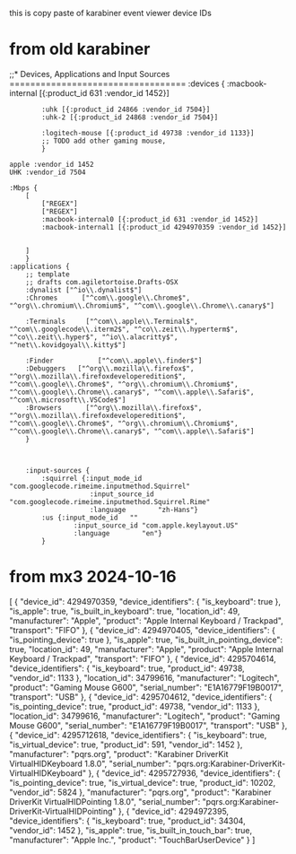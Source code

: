 this is copy paste of karabiner event viewer device IDs

# from old karabiner
;;* Devices, Applications and Input Sources  ==================================
	:devices {
			:macbook-internal [{:product_id 631 :vendor_id 1452}]
			
            :uhk [{:product_id 24866 :vendor_id 7504}]
			:uhk-2 [{:product_id 24868 :vendor_id 7504}]
		
            :logitech-mouse [{:product_id 49738 :vendor_id 1133}]
			;; TODO add other gaming mouse, 
			}
	
    apple :vendor_id 1452
    UHK :vendor_id 7504
    
    :Mbps {
        [
            ["REGEX"]
            ["REGEX"]
            :macbook-internal0 [{:product_id 631 :vendor_id 1452}]
            :macbook-internal1 [{:product_id 4294970359 :vendor_id 1452}]
            

        ]
        }
    :applications {
		;; template  
		;; drafts com.agiletortoise.Drafts-OSX
		:dynalist ["^io\\.dynalist$"]
		:Chromes      ["^com\\.google\\.Chrome$", "^org\\.chromium\\.Chromium$", "^com\\.google\\.Chrome\\.canary$"]
		
        :Terminals     ["^com\\.apple\\.Terminal$", "^com\\.googlecode\\.iterm2$", "^co\\.zeit\\.hyperterm$", "^co\\.zeit\\.hyper$", "^io\\.alacritty$", "^net\\.kovidgoyal\\.kitty$"]
		
        :Finder           ["^com\\.apple\\.finder$"]
		:Debuggers   ["^org\\.mozilla\\.firefox$", "^org\\.mozilla\\.firefoxdeveloperedition$", "^com\\.google\\.Chrome$", "^org\\.chromium\\.Chromium$", "^com\\.google\\.Chrome\\.canary$", "^com\\.apple\\.Safari$", "^com\\.microsoft\\.VSCode$"]
		:Browsers      ["^org\\.mozilla\\.firefox$", "^org\\.mozilla\\.firefoxdeveloperedition$", "^com\\.google\\.Chrome$", "^org\\.chromium\\.Chromium$", "^com\\.google\\.Chrome\\.canary$", "^com\\.apple\\.Safari$"]
		}



		:input-sources {
	 		:squirrel {:input_mode_id   "com.googlecode.rimeime.inputmethod.Squirrel"
						:input_source_id "com.googlecode.rimeime.inputmethod.Squirrel.Rime"
						:language        "zh-Hans"}
			:us {:input_mode_id   ""
					:input_source_id "com.apple.keylayout.US"
					:language        "en"}
			}

# from mx3 2024-10-16
[
    {
        "device_id": 4294970359,
        "device_identifiers": { "is_keyboard": true },
        "is_apple": true,
        "is_built_in_keyboard": true,
        "location_id": 49,
        "manufacturer": "Apple",
        "product": "Apple Internal Keyboard / Trackpad",
        "transport": "FIFO"
    },
    {
        "device_id": 4294970405,
        "device_identifiers": { "is_pointing_device": true },
        "is_apple": true,
        "is_built_in_pointing_device": true,
        "location_id": 49,
        "manufacturer": "Apple",
        "product": "Apple Internal Keyboard / Trackpad",
        "transport": "FIFO"
    },
    {
        "device_id": 4295704614,
        "device_identifiers": {
            "is_keyboard": true,
            "product_id": 49738,
            "vendor_id": 1133
        },
        "location_id": 34799616,
        "manufacturer": "Logitech",
        "product": "Gaming Mouse G600",
        "serial_number": "E1A16779F19B0017",
        "transport": "USB"
    },
    {
        "device_id": 4295704612,
        "device_identifiers": {
            "is_pointing_device": true,
            "product_id": 49738,
            "vendor_id": 1133
        },
        "location_id": 34799616,
        "manufacturer": "Logitech",
        "product": "Gaming Mouse G600",
        "serial_number": "E1A16779F19B0017",
        "transport": "USB"
    },
    {
        "device_id": 4295712618,
        "device_identifiers": {
            "is_keyboard": true,
            "is_virtual_device": true,
            "product_id": 591,
            "vendor_id": 1452
        },
        "manufacturer": "pqrs.org",
        "product": "Karabiner DriverKit VirtualHIDKeyboard 1.8.0",
        "serial_number": "pqrs.org:Karabiner-DriverKit-VirtualHIDKeyboard"
    },
    {
        "device_id": 4295727936,
        "device_identifiers": {
            "is_pointing_device": true,
            "is_virtual_device": true,
            "product_id": 10202,
            "vendor_id": 5824
        },
        "manufacturer": "pqrs.org",
        "product": "Karabiner DriverKit VirtualHIDPointing 1.8.0",
        "serial_number": "pqrs.org:Karabiner-DriverKit-VirtualHIDPointing"
    },
    {
        "device_id": 4294972395,
        "device_identifiers": {
            "is_keyboard": true,
            "product_id": 34304,
            "vendor_id": 1452
        },
        "is_apple": true,
        "is_built_in_touch_bar": true,
        "manufacturer": "Apple Inc.",
        "product": "TouchBarUserDevice"
    }
]